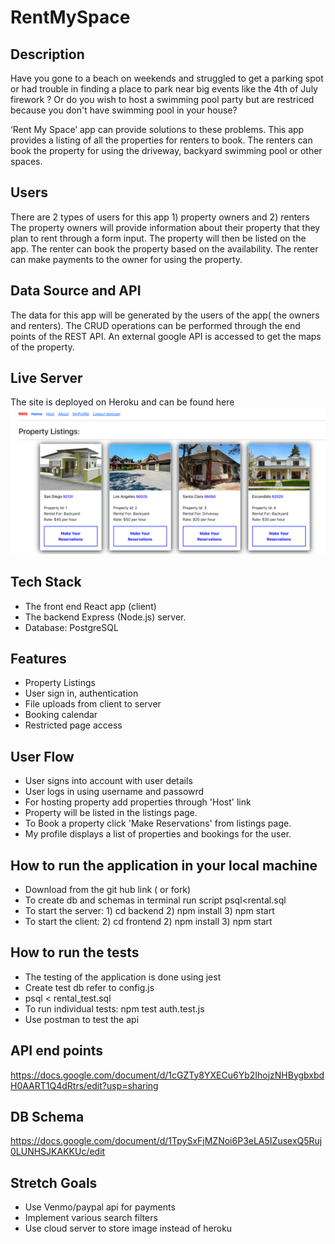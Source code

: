 
# RentMySpace
## Description
Have you gone to a beach on weekends and struggled to get a parking spot or 
had trouble in finding a place to park near big events like the 4th of July firework ? 
Or do you wish to host a swimming pool party but are restriced because you 
don't have swimming pool in your house? 

‘Rent My Space’ app can provide solutions to these problems. This app provides a 
listing of all the properties for renters to book. The renters can book the 
property for using the driveway, backyard swimming pool or other spaces.

## Users 
There are 2 types of users for this app 1) property owners and 2) renters
The property owners will provide information about their property that they 
plan to rent through a form input. The property will then be listed on the app. 
The renter can book the property based on the availability. The renter can  make 
payments to the owner for using the property. 

## Data Source and API
The data for this app will be generated by the users of the app( the owners and
renters). The CRUD operations can be performed through the end points of the REST API. An external google API is accessed to get the maps of the property.

## Live Server
The site is deployed on Heroku and can be found here [<img src="images/rentMySpace.png">](https://rentmyspace.surge.sh/)

## Tech Stack
* The front end React app (client)
* The backend Express (Node.js) server.
* Database: PostgreSQL 

## Features
* Property Listings
* User sign in, authentication
* File uploads from client to server
* Booking calendar
* Restricted page access

## User Flow
* User signs into account with user details
* User logs in using username and passowrd
* For hosting property add properties through 'Host' link
* Property will be listed in the listings page.
* To Book a property click 'Make Reservations' from listings page.
* My profile displays a list of properties and bookings for the user.

## How to run the application in your local machine
* Download from the git hub link ( or fork)
* To create db and schemas in terminal run script psql<rental.sql
* To start the server: 1) cd backend 2) npm install 3) npm start
* To start the client: 2) cd frontend 2) npm install 3) npm start


## How to run the tests
* The testing of the application is done using jest
* Create test db refer to config.js
* psql < rental_test.sql
* To run individual tests:  npm test auth.test.js 
* Use postman to test the api

## API end points
https://docs.google.com/document/d/1cGZTy8YXECu6Yb2IhojzNHBygbxbdH0AART1Q4dRtrs/edit?usp=sharing


## DB Schema
https://docs.google.com/document/d/1TpySxFjMZNoi6P3eLA5IZusexQ5Ruj0LUNHSJKAKKUc/edit

## Stretch Goals
* Use Venmo/paypal api for payments
* Implement various search filters
* Use cloud server to store image instead of heroku

